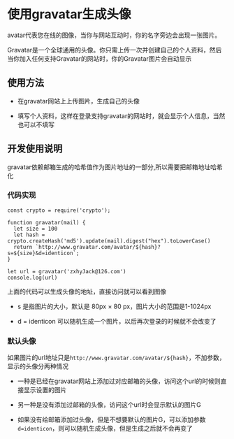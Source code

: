 # 使用gravatar生成头像

avatar代表您在线的图像，当你与网站互动时，你的名字旁边会出现一张图片。

Gravatar是一个全球通用的头像。你只需上传一次并创建自己的个人资料，然后当你加入任何支持Gravatar的网站时，你的Gravatar图片会自动显示

## 使用方法

- 在gravatar网站上上传图片，生成自己的头像

- 填写个人资料，这样在登录支持gravatar的网站时，就会显示个人信息，当然也可以不填写

## 开发使用说明

gravatar依赖邮箱生成的哈希值作为图片地址的一部分,所以需要把邮箱地址哈希化

### 代码实现

    const crypto = require('crypto');

    function gravatar(mail) {
      let size = 100
      let hash = crypto.createHash('md5').update(mail).digest("hex").toLowerCase()
      return `http://www.gravatar.com/avatar/${hash}?s=${size}&d=identicon`;
    }

    let url = gravatar('zxhyJack@126.com')
    console.log(url)

上面的代码可以生成头像的地址，直接访问就可以看到图像

- s 是指图片的大小，默认是 80px × 80 px，图片大小的范围是1-1024px

- d = identicon 可以随机生成一个图片，以后再次登录的时候就不会改变了

### 默认头像

如果图片的url地址只是`http://www.gravatar.com/avatar/${hash}`，不加参数，显示的头像分两种情况

- 一种是已经在gravatar网站上添加过对应邮箱的头像，访问这个url的时候则直接显示设置的图片

- 另一种是没有添加过邮箱的头像，访问这个url时会显示默认的图片G

- 如果没有给邮箱添加过头像，但是不想要默认的图片G，可以添加参数`d=identicon`，则可以随机生成头像，但是生成之后就不会再变了